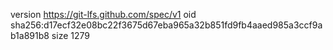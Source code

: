 version https://git-lfs.github.com/spec/v1
oid sha256:d17ecf32e08bc22f3675d67eba965a32b851fd9fb4aaed985a3ccf9ab1a891b8
size 1279
